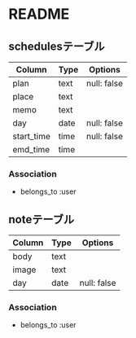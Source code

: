 # README

## schedulesテーブル

|Column|Type|Options|
|------|----|-------|
|plan|text|null: false|
|place|text||
|memo|text||
|day|date|null: false|
|start_time|time|null: false|
|emd_time|time||

### Association
- belongs_to :user

## noteテーブル

|Column|Type|Options|
|------|----|-------|
|body|text||
|image|text||
|day|date|null: false|

### Association
- belongs_to :user
